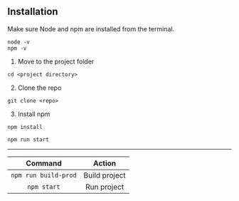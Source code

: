 ## Installation

Make sure Node and npm are installed from the terminal.

```
node -v
npm -v
```

1. Move to the project folder

```
cd <project directory>
```

2. Clone the repo

```
git clone <repo>
```

3. Install npm

```
npm install
```

```
npm run start
```

---

|       Command        |    Action     |
| :------------------: | :-----------: |
| `npm run build-prod` | Build project |
|     `npm start`      |  Run project  |
